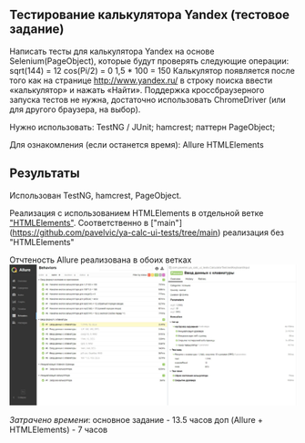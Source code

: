 ## Тестирование калькулятора Yandex (тестовое задание)
Написать тесты для калькулятора Yandex на основе Selenium(PageObject), которые будут проверять следующие операции:
	sqrt(144) = 12
	cos(Pi/2) = 0
	1,5 * 100 = 150
Калькулятор появляется после того как на странице http://www.yandex.ru/ в строку поиска ввести «калькулятор» и нажать «Найти».
Поддержка кроссбраузерного запуска тестов не нужна, достаточно использовать ChromeDriver (или для другого браузера, на выбор).

Нужно использовать:
TestNG / JUnit;
hamcrest;
паттерн PageObject;

Для ознакомления (если останется время):
Allure
HTMLElements

## Результаты
Использован TestNG, hamcrest, PageObject.

Реализация с использованием HTMLElements в отдельной ветке ["HTMLElements"](https://github.com/pavelvic/ya-calc-ui-tests/tree/HTMLElements).
Соответственно в ["main"] (https://github.com/pavelvic/ya-calc-ui-tests/tree/main) реализация без "HTMLElements"

Отчтеность Allure реализована в обоих ветках
![allure_report](https://github.com/pavelvic/ya-calc-ui-tests/blob/HTMLElements/_screenshots/allure_report.jpg)

_Затрачено времени_:
основное задание - 13.5 часов
доп (Allure + HTMLElements) - 7 часов
